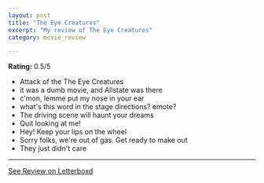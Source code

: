 ```yaml
---
layout: post
title: "The Eye Creatures"
excerpt: "My review of The Eye Creatures"
category: movie_review

---
```


**Rating:** 0.5/5

* Attack of the The Eye Creatures
* it was a dumb movie, and Allstate was there
* c'mon, lemme put my nose in your ear
* what's this word in the stage directions? emote?
* The driving scene will haunt your dreams
* Quit looking at me!
* Hey! Keep your lips on the wheel
* Sorry folks, we're out of gas. Get ready to make out
* They just didn't care

<hr>

[See Review on Letterboxd](https://boxd.it/53rvOR)
